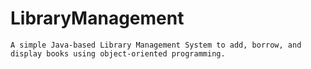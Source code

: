 # LibraryManagement
    A simple Java-based Library Management System to add, borrow, and display books using object-oriented programming.
